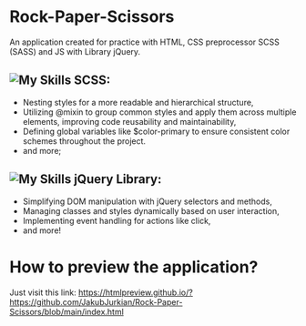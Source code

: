 # Rock-Paper-Scissors
An application created for practice with HTML, CSS preprocessor SCSS (SASS) and JS with Library jQuery.
  
## ![My Skills](https://skillicons.dev/icons?i=scss) SCSS:
- Nesting styles for a more readable and hierarchical structure,
- Utilizing @mixin to group common styles and apply them across multiple elements, improving code reusability and maintainability,
- Defining global variables like $color-primary to ensure consistent color schemes throughout the project.
- and more;

## ![My Skills](https://skillicons.dev/icons?i=jquery) jQuery Library:
- Simplifying DOM manipulation with jQuery selectors and methods,
- Managing classes and styles dynamically based on user interaction,
- Implementing event handling for actions like click,
- and more!

# How to preview the application?
Just visit this link: 
https://htmlpreview.github.io/?https://github.com/JakubJurkian/Rock-Paper-Scissors/blob/main/index.html

